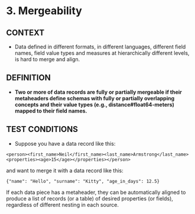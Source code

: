 # 3. Mergeability

## CONTEXT
- Data defined in different formats, in different languages, different field names, field value types and measures at hierarchically different levels, is hard to merge and align.

## DEFINITION
- **Two or more of data records are fully or partially mergeable if their metaheaders define schemas with fully or partially overlapping concepts and their value types (e.g., distance#float64-meters) mapped to their field names.**

## TEST CONDITIONS
- Suppose you have a data record like this:
```
<person><first_name>Neil</first_name><last_name>Armstrong</last_name><properties><age>15</age></properties></person>
```
and want to merge it with a data record like this:
```
{"name": "Hello", "surname": "Kitty", "age_in_days": 12.5}
```

If each data piece has a metaheader, they can be automatically aligned to produce a list of records (or a table) of desired properties (or fields), regardless of different nesting in each source.
